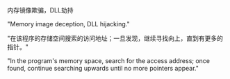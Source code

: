 内存镜像欺骗，DLL劫持

"Memory image deception, DLL hijacking."

"在该程序的存储空间搜索的访问地址；一旦发现，继续寻找向上，直到有更多的指针。"

"In the program's memory space, search for the access address; once found, continue searching upwards until no more pointers appear."

